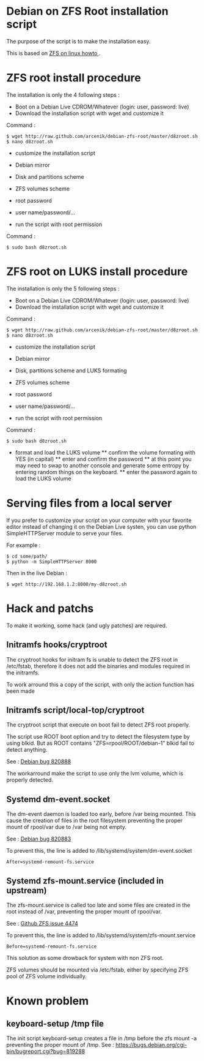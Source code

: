Debian on ZFS Root installation script
======================================

The purpose of the script is to make the installation easy.

This is based on [ZFS on linux howto ](https://github.com/zfsonlinux/pkg-zfs/wiki/HOWTO-install-Debian-GNU-Linux-to-a-Native-ZFS-Root-Filesystem).

ZFS root install procedure
==========================

The installation is only the 4 following steps :

* Boot on a Debian Live CDROM/Whatever (login: user, password: live)
* Download the installation script with wget and customize it

Command :

    $ wget http://raw.github.com/arcenik/debian-zfs-root/master/d8zroot.sh
    $ nano d8zroot.sh

* customize the installation script
 * Debian mirror
 * Disk and partitions scheme
 * ZFS volumes scheme
 * root password
 * user name/password/...

* run the script with root permission

Command :

    $ sudo bash d8zroot.sh

ZFS root on LUKS install procedure
==================================

The installation is only the 5 following steps :

* Boot on a Debian Live CDROM/Whatever (login: user, password: live)
* Download the installation script with wget and customize it

Command :

    $ wget http://raw.github.com/arcenik/debian-zfs-root/master/d8zroot.sh
    $ nano d8zroot.sh

* customize the installation script
 * Debian mirror
 * Disk, partitions scheme and LUKS formating
 * ZFS volumes scheme
 * root password
 * user name/password/...

* run the script with root permission

Command :

    $ sudo bash d8zroot.sh

* format and load the LUKS volume
** confirm the volume formating with YES (in capital)
** enter and confirm the password
** at this point you may need to swap to another console and generate some entropy by entering random things on the keyboard.
** enter the password again to load the LUKS volume

Serving files from a local server
=================================

If you prefer to customize your script on your computer with your favorite editor instead of changing it on the Debian Live systen, you can use python SimpleHTTPServer module to serve your files.

For example :

    $ cd some/path/
    $ python -m SimpleHTTPServer 8000

Then in the live Debian :

    $ wget http://192.168.1.2:8000/my-d8zroot.sh

Hack and patchs
===============

To make it working, some hack (and ugly patches) are required.

Initramfs hooks/cryptroot
-------------------------

The cryptroot hooks for initram fs is unable to detect the ZFS root in /etc/fstab, therefore it does not add the binaries and modules required in the initramfs.

To work arround this a copy of the script, with only the action function has been made

Initramfs script/local-top/cryptroot
------------------------------------

The cryptroot script that execute on boot fail to detect ZFS root properly.

The script use ROOT boot option and try to detect the filesystem type by using blkid. But as ROOT contains "ZFS=rpool/ROOT/debian-1" blkid fail to detect anything.

See : [Debian bug 820888](https://bugs.debian.org/cgi-bin/bugreport.cgi?bug=820888)

The workarround make the script to use only the lvm volume, which is properly detected.

Systemd dm-event.socket
-----------------------

The dm-event daemon is loaded too early, before /var being mounted. This cause the creation of files in the root filesystem preventing the proper mount of rpool/var due to /var being not empty.

See : [Debian bug 820883](https://bugs.debian.org/cgi-bin/bugreport.cgi?bug=820883)

To prevent this, the line is added to /lib/systemd/system/dm-event.socket

    After=systemd-remount-fs.service


Systemd zfs-mount.service (included in upstream)
------------------------------------------------

The zfs-mount.service is called too late and some files are created in the root instead of /var, preventing the proper mount of rpool/var.

See : [Github ZFS issue 4474](https://github.com/zfsonlinux/zfs/issues/4474)

To prevent this, the line is added to /lib/systemd/system/zfs-mount.service

    Before=systemd-remount-fs.service

This solution as some drowback for system with non ZFS root.

ZFS volumes should be mounted via /etc/fstab, either by specifying ZFS pool of ZFS volume individually.

Known problem
=============

keyboard-setup /tmp file
------------------------

The init script keyboard-setup creates a file in /tmp before the zfs mount -a preventing the proper mount of /tmp.
See : https://bugs.debian.org/cgi-bin/bugreport.cgi?bug=819288



